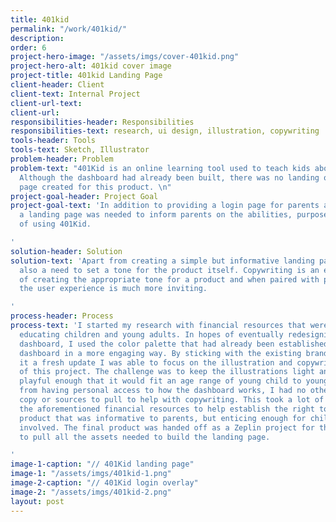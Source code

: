 ```yaml
---
title: 401kid
permalink: "/work/401kid/"
description: 
order: 6
project-hero-image: "/assets/imgs/cover-401kid.png"
project-hero-alt: 401kid cover image
project-title: 401kid Landing Page
client-header: Client
client-text: Internal Project
client-url-text: 
client-url: 
responsibilities-header: Responsibilities
responsibilities-text: research, ui design, illustration, copywriting
tools-header: Tools
tools-text: Sketch, Illustrator
problem-header: Problem
problem-text: "401Kid is an online learning tool used to teach kids about saving money.
  Although the dashboard had already been built, there was no landing or proper login
  page created for this product. \n"
project-goal-header: Project Goal
project-goal-text: 'In addition to providing a login page for parents and children,
  a landing page was needed to inform parents on the abilities, purpose, and benefits
  of using 401Kid.

'
solution-header: Solution
solution-text: 'Apart from creating a simple but informative landing page, there was
  also a need to set a tone for the product itself. Copywriting is an essential part
  of creating the appropriate tone for a product and when paired with playful illustrations,
  the user experience is much more inviting.

'
process-header: Process
process-text: 'I started my research with financial resources that were geared towards
  educating children and young adults. In hopes of eventually redesigning the internal
  dashboard, I used the color palette that had already been established from the internal
  dashboard in a more engaging way. By sticking with the existing brand but giving
  it a fresh update I was able to focus on the illustration and copywriting portions
  of this project. The challenge was to keep the illustrations light and fun, but
  playful enough that it would fit an age range of young child to young adult. Apart
  from having personal access to how the dashboard works, I had no other pre-written
  copy or sources to pull to help with copywriting. This took a lot of research into
  the aforementioned financial resources to help establish the right tone for this
  product that was informative to parents, but enticing enough for children to get
  involved. The final product was handed off as a Zeplin project for the developer
  to pull all the assets needed to build the landing page.

'
image-1-caption: "// 401Kid landing page"
image-1: "/assets/imgs/401kid-1.png"
image-2-caption: "// 401Kid login overlay"
image-2: "/assets/imgs/401kid-2.png"
layout: post
---
```


